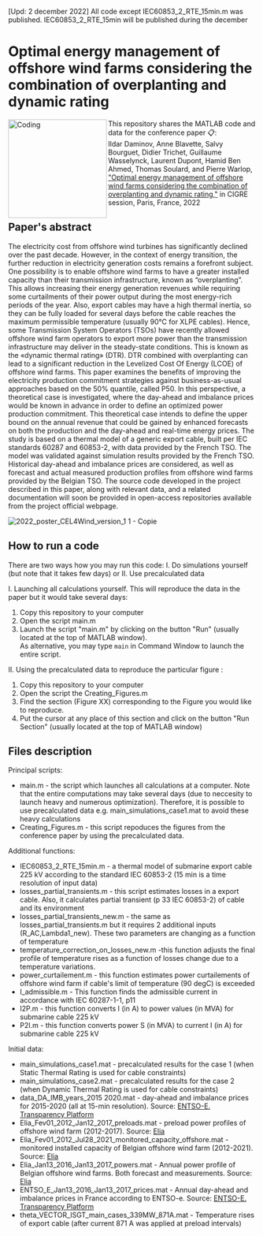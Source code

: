 [Upd: 2 december 2022] All code except IEC60853_2_RTE_15min.m was published. IEC60853_2_RTE_15min will be published during the december 

# Optimal energy management of offshore wind farms considering the combination of overplanting and dynamic rating
<img align="left" alt="Coding" width="200" src="https://www.cigre.org/userfiles/images/Events/2022/session-banner1.jpg">

  
This repository shares the MATLAB code and data for the conference paper 📋:\
Ildar Daminov, Anne Blavette, Salvy Bourguet, Didier Trichet, Guillaume Wasselynck, Laurent Dupont, Hamid Ben Ahmed, Thomas Soulard, and Pierre Warlop, ["Optimal energy management of offshore wind farms considering the combination of overplanting and dynamic rating,"](https://hal.archives-ouvertes.fr/hal-03767635/) in CIGRE session, Paris, France, 2022
  
  
## Paper's abstract
The electricity cost from offshore wind turbines has significantly declined over the past decade. However, in the context of energy transition, the further reduction in electricity generation costs remains a forefront subject. One possibility is to enable offshore wind farms to have a greater installed capacity than their transmission infrastructure, known as “overplanting”. This allows increasing their energy generation revenues while requiring some curtailments of their power output during the most energy-rich periods of the year. Also, export cables may have a high thermal inertia, so they can be fully loaded for several days before the cable reaches the maximum permissible temperature (usually 90℃ for XLPE cables). Hence, some Transmission System Operators (TSOs) have recently allowed offshore wind farm operators to export more power than the transmission infrastructure may deliver in the steady-state conditions. This is known as the «dynamic thermal rating» (DTR). DTR combined with overplanting can lead to a significant reduction in the Levelized Cost Of Energy (LCOE) of offshore wind farms. This paper examines the benefits of improving the electricity production commitment strategies against business-as-usual approaches based on the 50% quantile, called P50. In this perspective, a theoretical case is investigated, where the day-ahead and imbalance prices would be known in advance in order to define an optimized power production commitment. This theoretical case intends to define the upper bound on the annual revenue that could be gained by enhanced forecasts on both the production and the day-ahead and real-time energy prices. The study is based on a thermal model of a generic export cable, built per IEC standards 60287 and 60853-2, with data provided by the French TSO. The model was validated against simulation results provided by the French TSO. Historical day-ahead and imbalance prices are considered, as well as forecast and actual measured production profiles from offshore wind farms provided by the Belgian TSO. The source code developed in the project described in this paper, along with relevant data, and a related documentation will soon be provided in open-access repositories available from the project official webpage.

![2022_poster_CEL4Wind_version_1 1 - Copie](https://user-images.githubusercontent.com/73365375/205688221-a68c9a41-dcc3-4ac8-8631-2af412f1205b.jpg)


## How to run a code 
There are two ways how you may run this code: I. Do simulations yourself (but note that it takes few days) or II. Use precalculated data 
  
I. Launching all calculations yourself. This will reproduce the data in the paper but it would take several days:
1. Copy this repository to your computer 
2. Open the script main.m
3. Launch the script "main.m" by clicking on the button "Run" (usually located at the top of MATLAB window).\
As alternative, you may type ```main``` 
in Command Window to launch the entire script. 


II. Using the precalculated data to reproduce the particular figure : 
1. Copy this repository to your computer 
2. Open the script the Creating_Figures.m
3. Find the section (Figure XX) corresponding to the Figure you would like to reproduce. 
4. Put the cursor at any place of this section and click on the button "Run Section" (usually located at the top of MATLAB window)


## Files description

Principal scripts:
* main.m - the script which launches all calculations at a computer. Note that the entire computations may take several days (due to neccesity to launch heavy and numerous optimization). Therefore, it is possible to use  precalculated data e.g. main_simulations_case1.mat to avoid these heavy calculations
* Creating_Figures.m - this script repoduces the figures from the conference paper by using the precalculated data. 

Additional functions: 
* IEC60853_2_RTE_15min.m - a thermal model of submarine export cable 225 kV according to the standard IEC 60853-2 (15 min is a time resolution of input data)
* losses_partial_transients.m - this script estimates losses in a export cable. Also, it calculates partial transient (p 33 IEC 60853-2) of cable and its environment  
* losses_partial_transients_new.m - the same as losses_partial_transients.m but it requires 2 additional inputs (R_AC,Lambda1_new). These two parameters are changing as a function of temperature
* temperature_correction_on_losses_new.m -this function adjusts the final profile of temperature rises as a function of losses change due to a temperature variations.
* power_curtailement.m - this function estimates power curtailements of offshore wind farm if cable's limit of temperature (90 degC) is exceeded
* I_admissible.m - This function finds the admissible current in accordance with IEC 60287-1-1, p11
* I2P.m - this function converts I (in A) to power values (in MVA) for submarine cable 225 kV
* P2I.m - this function converts power S (in MVA) to current I (in A) for submarine cable 225 kV

Initial data:
* main_simulations_case1.mat - precalculated results for the case 1 (when Static Thermal Rating is used for cable constraints)
* main_simulations_case2.mat - precalculated results for the case 2 (when Dynamic Thermal Rating is used for cable constraints)
* data_DA_IMB_years_2015 2020.mat - day-ahead and imbalance prices for 2015-2020 (all at 15-min resolution). Source: [ENTSO-E. Transparency Platform](https://transparency.entsoe.eu/)
* Elia_Fev01_2012_Jan12_2017_preloads.mat - preload power profiles of offshore wind farm (2012-2017). Source: [Elia](https://www.elia.be/en/grid-data/power-generation/wind-power-generation?csrt=6075160236430889381)
* Elia_Fev01_2012_Jul28_2021_monitored_capacity_offshore.mat - monitored installed capacity of Belgian offshore wind farm (2012-2021). Source: [Elia](https://www.elia.be/en/grid-data/power-generation/wind-power-generation?csrt=6075160236430889381)
* Elia_Jan13_2016_Jan13_2017_powers.mat - Annual power profile of Belgian offshore wind farms. Both forecast and measurements. Source: [Elia](https://www.elia.be/en/grid-data/power-generation/wind-power-generation?csrt=6075160236430889381)
* ENTSO_E_Jan13_2016_Jan13_2017_prices.mat - Annual day-ahead and imbalance prices in France according to ENTSO-e. Source: [ENTSO-E. Transparency Platform](https://transparency.entsoe.eu/)
* theta_VECTOR_ISGT_main_cases_339MW_871A.mat - Temperature rises of export cable (after current 871 A was applied at preload intervals)


